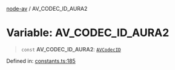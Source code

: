 [node-av](../globals.md) / AV\_CODEC\_ID\_AURA2

# Variable: AV\_CODEC\_ID\_AURA2

> `const` **AV\_CODEC\_ID\_AURA2**: [`AVCodecID`](../type-aliases/AVCodecID.md)

Defined in: [constants.ts:185](https://github.com/seydx/av/blob/f8631fc881b394300b1479f511d55cf1c370a87f/src/constants/constants.ts#L185)
